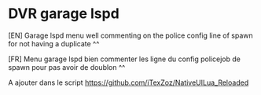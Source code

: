 # DVR garage lspd 

[EN] Garage lspd menu well commenting on the police config line of spawn for not having a duplicate ^^

[FR] Menu garage lspd bien commenter les ligne du config policejob de spawn pour pas avoir de doublon ^^

A ajouter dans le script https://github.com/iTexZoz/NativeUILua_Reloaded
